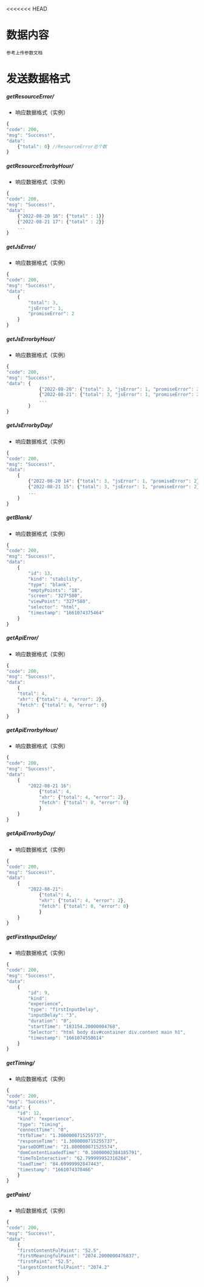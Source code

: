 <<<<<<< HEAD

# 数据内容
	参考上传参数文档
	
# 发送数据格式

##### getResourceError/

- 响应数据格式（实例）

```javascript
{
"code": 200, 
"msg": "Success!", 
"data": 
	{"total": 0} //ResourceError总个数
}
```

##### getResourceErrorbyHour/

- 响应数据格式（实例）

```javascript
{
"code": 200, 
"msg": "Success!", 
"data": 
	{"2022-08-20 16": {"total" : 1}}
	{"2022-08-21 17": {"total" : 2}}
	...
}
```

##### getJsError/

- 响应数据格式（实例）

```javascript
{
"code": 200, 
"msg": "Success!", 
"data": 
	{
		"total": 3, 
		"jsError": 1, 
		"promiseError": 2
	}
}
```

##### getJsErrorbyHour/

- 响应数据格式（实例）

```javascript
{
"code": 200, 
"msg": "Success!", 
"data": {
			{"2022-08-20": {"total": 3, "jsError": 1, "promiseError": 2}
			{"2022-08-21": {"total": 3, "jsError": 1, "promiseError": 2}
			...
		}
}
```

##### getJsErrorbyDay/

- 响应数据格式（实例）

```javascript
{
"code": 200, 
"msg": "Success!", 
"data": 
	{
		{"2022-08-20 14": {"total": 3, "jsError": 1, "promiseError": 2}
		{"2022-08-21 15": {"total": 3, "jsError": 1, "promiseError": 2}
		...
	}
}
```
##### getBlank/

- 响应数据格式（实例）

```javascript
{
"code": 200, 
"msg": "Success!", 
"data": 
	{
		"id": 13, 
		"kind": "stability", 
		"type": "blank", 
		"emptyPoints": "18", 
		"screen": "327*580", 
		"viewPoint": "327*580", 
		"selector": "html", 
		"timestamp": "1661074375464"
	}
}
```

##### getApiError/

- 响应数据格式（实例）

```javascript
{
"code": 200, 
"msg": "Success!", 
"data": 
	{
	"total": 4, 
	"xhr": {"total": 4, "error": 2}, 
	"fetch": {"total": 0, "error": 0}
	}
}
```

##### getApiErrorbyHour/

- 响应数据格式（实例）

```javascript
{
"code": 200, 
"msg": "Success!", 
"data": 
	{
		"2022-08-21 16": 
			{"total": 4, 
			"xhr": {"total": 4, "error": 2}, 
			"fetch": {"total": 0, "error": 0}
			}
	}
}
```

##### getApiErrorbyDay/

- 响应数据格式（实例）

```javascript
{
"code": 200, 
"msg": "Success!", 
"data": 
	{
		"2022-08-21": 
			{"total": 4, 
			"xhr": {"total": 4, "error": 2}, 
			"fetch": {"total": 0, "error": 0}
			}
	}
}
```


##### getFirstInputDelay/

- 响应数据格式（实例）

```javascript
{
"code": 200, 
"msg": "Success!", 
"data": 
	{
		"id": 9, 
		"kind": 
		"experience", 
		"type": "firstInputDelay", 
		"inputDelay": "3", 
		"duration": "0", 
		"startTime": "183154.20000004768", 
		"Selector": "html body div#container div.content main h1", 
		"timestamp": "1661074558614"
	}
}
```

##### getTiming/

- 响应数据格式（实例）

```javascript
{
"code": 200, 
"msg": "Success!", 
"data": {
	"id": 12, 
	"kind": "experience", 
	"type": "timing", 
	"connectTime": "0", 
	"ttfbTime": "1.3000000715255737", 
	"responseTime": "1.3000000715255737", 
	"parseDOMTime": "21.800000071525574", 
	"domContentLoadedTime": "0.10000002384185791", 
	"timeToInteractive": "62.799999952316284", 
	"loadTime": "84.69999992847443", 
	"timestamp": "1661074378466"
	}
}
```

##### getPaint/

- 响应数据格式（实例）

```javascript
{
"code": 200, 
"msg": "Success!", 
"data": 
	{
	"firstContentFulPaint": "52.5", 
	"firstMeaningfulPaint": "2074.2000000476837", 
	"firstPaint": "52.5", 
	"largestContentfulPaint": "2074.2"
	}
}
```

